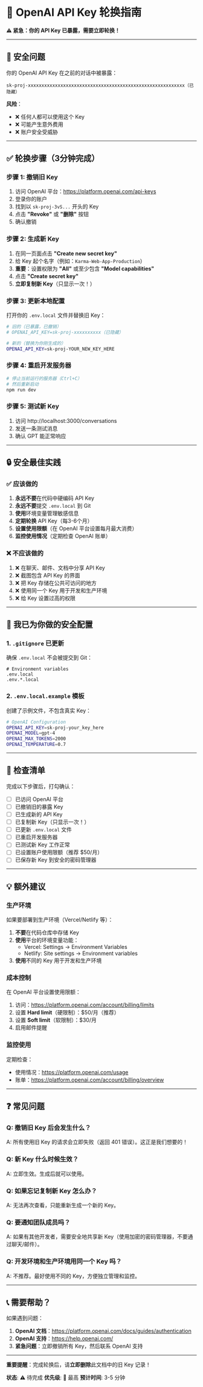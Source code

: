 # 🔐 OpenAI API Key 轮换指南

**⚠️ 紧急：你的 API Key 已暴露，需要立即轮换！**

---

## 🚨 安全问题

你的 OpenAI API Key 在之前的对话中被暴露：

```
sk-proj-xxxxxxxxxxxxxxxxxxxxxxxxxxxxxxxxxxxxxxxxxxxxxxxxxxxxxxxxxx（已隐藏）
```

**风险**：
- ❌ 任何人都可以使用这个 Key
- ❌ 可能产生意外费用
- ❌ 账户安全受威胁

---

## ✅ 轮换步骤（3分钟完成）

### 步骤 1: 撤销旧 Key

1. 访问 OpenAI 平台：https://platform.openai.com/api-keys
2. 登录你的账户
3. 找到以 `sk-proj-3vS...` 开头的 Key
4. 点击 **"Revoke"** 或 **"删除"** 按钮
5. 确认撤销

### 步骤 2: 生成新 Key

1. 在同一页面点击 **"Create new secret key"**
2. 给 Key 起个名字（例如：`Karma-Web-App-Production`）
3. **重要**：设置权限为 **"All"** 或至少包含 **"Model capabilities"**
4. 点击 **"Create secret key"**
5. **立即复制新 Key**（只显示一次！）

### 步骤 3: 更新本地配置

打开你的 `.env.local` 文件并替换旧 Key：

```bash
# 旧的（已暴露，已撤销）
# OPENAI_API_KEY=sk-proj-xxxxxxxxxx（已隐藏）

# 新的（替换为你刚生成的）
OPENAI_API_KEY=sk-proj-YOUR_NEW_KEY_HERE
```

### 步骤 4: 重启开发服务器

```bash
# 停止当前运行的服务器（Ctrl+C）
# 然后重新启动
npm run dev
```

### 步骤 5: 测试新 Key

1. 访问 http://localhost:3000/conversations
2. 发送一条测试消息
3. 确认 GPT 能正常响应

---

## 🔒 安全最佳实践

### ✅ 应该做的

1. **永远不要**在代码中硬编码 API Key
2. **永远不要**提交 `.env.local` 到 Git
3. **使用**环境变量管理敏感信息
4. **定期轮换** API Key（每3-6个月）
5. **设置使用限额**（在 OpenAI 平台设置每月最大消费）
6. **监控使用情况**（定期检查 OpenAI 账单）

### ❌ 不应该做的

1. ❌ 在聊天、邮件、文档中分享 API Key
2. ❌ 截图包含 API Key 的界面
3. ❌ 把 Key 存储在公共可访问的地方
4. ❌ 使用同一个 Key 用于开发和生产环境
5. ❌ 给 Key 设置过高的权限

---

## 📝 我已为你做的安全配置

### 1. `.gitignore` 已更新

确保 `.env.local` 不会被提交到 Git：

```gitignore
# Environment variables
.env.local
.env.*.local
```

### 2. `.env.local.example` 模板

创建了示例文件，不包含真实 Key：

```bash
# OpenAI Configuration
OPENAI_API_KEY=sk-proj-your_key_here
OPENAI_MODEL=gpt-4
OPENAI_MAX_TOKENS=2000
OPENAI_TEMPERATURE=0.7
```

---

## 🎯 检查清单

完成以下步骤后，打勾确认：

- [ ] 已访问 OpenAI 平台
- [ ] 已撤销旧的暴露 Key
- [ ] 已生成新的 API Key
- [ ] 已复制新 Key（只显示一次！）
- [ ] 已更新 `.env.local` 文件
- [ ] 已重启开发服务器
- [ ] 已测试新 Key 工作正常
- [ ] 已设置账户使用限额（推荐 $50/月）
- [ ] 已保存新 Key 到安全的密码管理器

---

## 💡 额外建议

### 生产环境

如果要部署到生产环境（Vercel/Netlify 等）：

1. **不要**在代码仓库中存储 Key
2. **使用**平台的环境变量功能：
   - Vercel: Settings → Environment Variables
   - Netlify: Site settings → Environment variables
3. **使用**不同的 Key 用于开发和生产环境

### 成本控制

在 OpenAI 平台设置使用限额：

1. 访问：https://platform.openai.com/account/billing/limits
2. 设置 **Hard limit**（硬限制）：$50/月（推荐）
3. 设置 **Soft limit**（软限制）：$30/月
4. 启用邮件提醒

### 监控使用

定期检查：
- 使用情况：https://platform.openai.com/usage
- 账单：https://platform.openai.com/account/billing/overview

---

## ❓ 常见问题

### Q: 撤销旧 Key 后会发生什么？

A: 所有使用旧 Key 的请求会立即失败（返回 401 错误）。这正是我们想要的！

### Q: 新 Key 什么时候生效？

A: 立即生效。生成后就可以使用。

### Q: 如果忘记复制新 Key 怎么办？

A: 无法再次查看，只能重新生成一个新的 Key。

### Q: 要通知团队成员吗？

A: 如果有其他开发者，需要安全地共享新 Key（使用加密的密码管理器，不要通过聊天/邮件）。

### Q: 开发环境和生产环境用同一个 Key 吗？

A: 不推荐。最好使用不同的 Key，方便独立管理和监控。

---

## 📞 需要帮助？

如果遇到问题：

1. **OpenAI 文档**：https://platform.openai.com/docs/guides/authentication
2. **OpenAI 支持**：https://help.openai.com/
3. **紧急问题**：立即撤销所有 Key，然后联系 OpenAI 支持

---

**重要提醒**：完成轮换后，请**立即删除**此文档中的旧 Key 记录！

**状态**: ⚠️ 待完成
**优先级**: 🔴 最高
**预计时间**: 3-5 分钟
